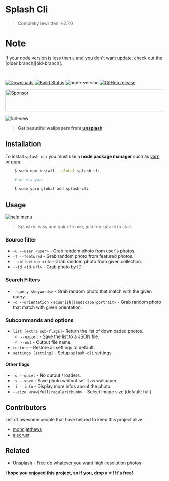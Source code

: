 # Splash Cli
> Completly rewritten! v2.7.0


# Note 
If your node version is less than `8` and you don't want update, check out the [older branch][old-branch].

<br>

<!-- badges -->
[![Downloads](https://img.shields.io/npm/dt/splash-cli.svg)](https://npmjs.org/package/splash-cli) 
[![Build Status](https://camo.githubusercontent.com/46ec4f1f708c9a91132c190fa0f8918dadeaa04a/68747470733a2f2f7472617669732d63692e6f72672f5261776e6c792f73706c6173682d636c692e7376673f6272616e63683d6d6173746572)](/Rawnly/splash-cli/blob/master/build_url)
![node-version](https://img.shields.io/node/v/splash-cli.svg)
[![GitHub release](https://img.shields.io/github/release/rawnly/splash-cli.svg)](https://github.com/rawnly/splash-cli)
<!-- /badges -->

<a target='_blank' rel='nofollow' href='https://app.codesponsor.io/link/rfrCFrmuJeqPJoB1Sbwaig5s/Rawnly/splash-cli'>
	<img alt='Sponsor' width='888' height='68' src='https://app.codesponsor.io/embed/rfrCFrmuJeqPJoB1Sbwaig5s/Rawnly/splash-cli.svg' />
</a>

![full-view][sample]
> **Get beautiful wallpapers from [unsplash](uwebsite)**

## Installation

To install `splash-cli` you must use a **node package manager** such as [yarn](/Rawnly/splash-cli/blob/master/yarn) or [npm](/Rawnly/splash-cli/blob/master/npm).

```bash
	$ sudo npm install --global splash-cli

	# or via yarn

	$ sudo yarn global add splash-cli
```

## Usage

![help menu][help]
> Splash is easy and quick to use, just run `splash` to start.

### Source filter

- `-u --user <user>` - Grab random photo from user's photos.
- `-f --featured` - Grab random photo from featured photos.
- `--collection <id>` - Grab random photo from given collection.
- `--id <id|url>` - Grab photo by ID.

### Search Filters

- `--query <keywords>` - Grab random photo that match with the given query.
- `-o --orientation <squarish|landscape|portrait>` - Grab random photo that match with given orientation.

### Subcommands and options

- `list [extra sub-flags]`- Return the list of downloaded photos.
	- `--export` - Save the list to a JSON file.
	- `--out` - Output file name.
- `restore` - Restore all settings to default.
- `settings [setting]` - Setup `splash-cli` settings

#### Other flags

- `-q --quiet` - No output / loaders.
- `-s --save` - Save photo wihtout set it as wallpaper.
- `-i --info` - Display more infos about the photo.
- `--size <raw|full|regular|thumb>` - Select image size [default: full]

## Contributors

List of awesome people that have helped to keep this project alive.

- [mohnjatthews](http://github.com/mohnjatthews)
- [alecrust](http://github.com/alecrust)

## Related

- [Unsplash](https://unsplash.com/) - Free [do whatever you want](https://unsplash.com/license) high-resolution photos.

**I hope you enjoyed this project, so if you, drop a <g-emoji alias="star" fallback-src="https://assets-cdn.github.com/images/icons/emoji/unicode/2b50.png" ios-version="6.0" title=":star:">⭐️</g-emoji> ! It's free!**

[uwebsite]: https://unsplash.com
[desk]: https://github.com/rawnly/splashdesktop
[oh-my-zsh]: https://github.com/robbyrussell/oh-my-zsh
[hyper]: https://github.com/zeit/hyper

[sample]: https://user-images.githubusercontent.com/16429579/32611643-76c21ec0-c566-11e7-9579-8ba9ec3c9438.png
[help]: https://user-images.githubusercontent.com/16429579/32611721-a524eac2-c566-11e7-8ae8-8fcf6c380003.png